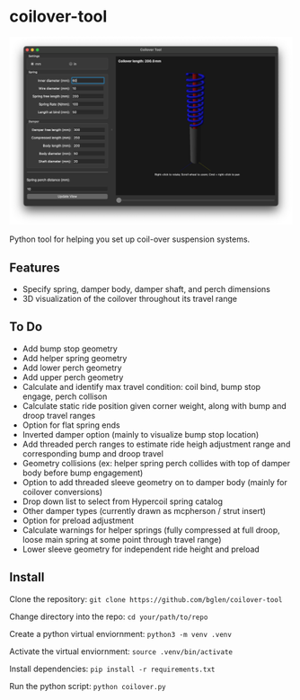 # coilover-tool

![Image of app window](/docs/app_picture.png)

Python tool for helping you set up coil-over suspension systems.

## Features
- Specify spring, damper body, damper shaft, and perch dimensions
- 3D visualization of the coilover throughout its travel range

## To Do
- Add bump stop geometry
- Add helper spring geometry
- Add lower perch geometry
- Add upper perch geometry
- Calculate and identify max travel condition: coil bind, bump stop engage, perch collison
- Calculate static ride position given corner weight, along with bump and droop travel ranges
- Option for flat spring ends
- Inverted damper option (mainly to visualize bump stop location)
- Add threaded perch ranges to estimate ride heigh adjustment range and corresponding bump and droop travel
- Geometry collisions (ex: helper spring perch collides with top of damper body before bump engagement)
- Option to add threaded sleeve geometry on to damper body (mainly for coilover conversions)
- Drop down list to select from Hypercoil spring catalog
- Other damper types (currently drawn as mcpherson / strut insert)
- Option for preload adjustment
- Calculate warnings for helper springs (fully compressed at full droop, loose main spring at some point through travel range)
- Lower sleeve geometry for independent ride height and preload

## Install
Clone the repository: `git clone https://github.com/bglen/coilover-tool`
   
Change directory into the repo: `cd your/path/to/repo`

Create a python virtual enviornment: `python3 -m venv .venv` 

Activate the virtual enviornment: `source .venv/bin/activate`

Install dependencies: `pip install -r requirements.txt`
   
Run the python script: `python coilover.py`